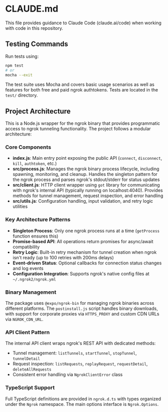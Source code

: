 # CLAUDE.md

This file provides guidance to Claude Code (claude.ai/code) when working with code in this repository.

## Testing Commands

Run tests using:
```bash
npm test
# or
mocha --exit
```

The test suite uses Mocha and covers basic usage scenarios as well as features for both free and paid ngrok authtokens. Tests are located in the `test/` directory.

## Project Architecture

This is a Node.js wrapper for the ngrok binary that provides programmatic access to ngrok tunneling functionality. The project follows a modular architecture:

### Core Components

- **index.js**: Main entry point exposing the public API (`connect`, `disconnect`, `kill`, `authtoken`, etc.)
- **src/process.js**: Manages the ngrok binary process lifecycle, including spawning, monitoring, and cleanup. Handles the singleton pattern for the ngrok process and parses ngrok's stdout/stderr for status updates
- **src/client.js**: HTTP client wrapper using `got` library for communicating with ngrok's internal API (typically running on localhost:4040). Provides methods for tunnel management, request inspection, and error handling
- **src/utils.js**: Configuration handling, input validation, and retry logic utilities

### Key Architecture Patterns

- **Singleton Process**: Only one ngrok process runs at a time (`getProcess` function ensures this)
- **Promise-based API**: All operations return promises for async/await compatibility
- **Retry Logic**: Built-in retry mechanism for tunnel creation when ngrok isn't ready (up to 100 retries with 200ms delays)
- **Event-driven Status**: Optional callbacks for connection status changes and log events
- **Configuration Integration**: Supports ngrok's native config files at `~/.ngrok2/ngrok.yml`

### Binary Management

The package uses `@expo/ngrok-bin` for managing ngrok binaries across different platforms. The `postinstall.js` script handles binary downloads, with support for corporate proxies via `HTTPS_PROXY` and custom CDN URLs via `NGROK_CDN_URL`.

### API Client Pattern

The internal API client wraps ngrok's REST API with dedicated methods:
- Tunnel management: `listTunnels`, `startTunnel`, `stopTunnel`, `tunnelDetail`  
- Request inspection: `listRequests`, `replayRequest`, `requestDetail`, `deleteAllRequests`
- Consistent error handling via `NgrokClientError` class

### TypeScript Support

Full TypeScript definitions are provided in `ngrok.d.ts` with types organized under the `Ngrok` namespace. The main options interface is `Ngrok.Options`.